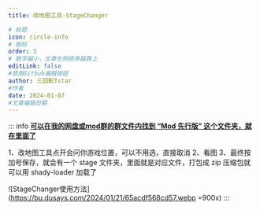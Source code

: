 ```yaml
---
title: 改地图工具-StageChanger

# 标题
icon: circle-info
# 图标
order: 3
# 数字越小，文章左侧排序越靠上
editLink: false
#禁用Github编辑按钮
author: 三回転Tstar
#作者
date: 2024-01-07
#文章编辑日期
---
```



::: info 
**[**可以在我的网盘或mod群的群文件内找到 “Mod 先行版” 这个文件夹，就在里面了**](/about/)**

1、改地图工具点开会问你游戏位置，可以不用选，直接取消
2、看图
3、最终按加号保存，就会有一个 stage 文件夹，里面就是对应文件，打包成 zip 压缩包就可以用 shady-loader 加载了 

![StageChanger使用方法](https://bu.dusays.com/2024/01/21/65acdf568cd57.webp =900x)
:::
